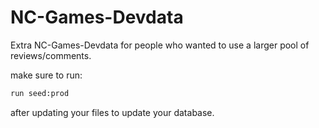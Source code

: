 # NC-Games-Devdata

Extra NC-Games-Devdata for people who wanted to use a larger pool of reviews/comments.

make sure to run:

```bash
run seed:prod 
```

after updating your files to update your database. 
